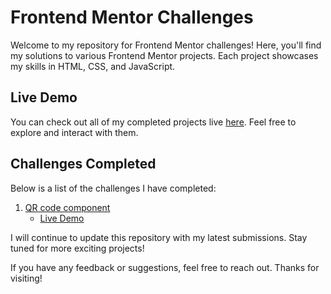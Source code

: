 # Frontend Mentor Challenges

Welcome to my repository for Frontend Mentor challenges! Here, you'll find my solutions to various Frontend Mentor projects. Each project showcases my skills in HTML, CSS, and JavaScript.

## Live Demo

You can check out all of my completed projects live [here](https://frontend-mentor-all-challenges.netlify.app). Feel free to explore and interact with them.

## Challenges Completed

Below is a list of the challenges I have completed:

1. [QR code component](https://github.com/ahmed-aouinti/frontend-mentor-challenges/qr-code-component-main)
   - [Live Demo](https://qr-code-01.netlify.app/)

I will continue to update this repository with my latest submissions. Stay tuned for more exciting projects!

If you have any feedback or suggestions, feel free to reach out. Thanks for visiting!
